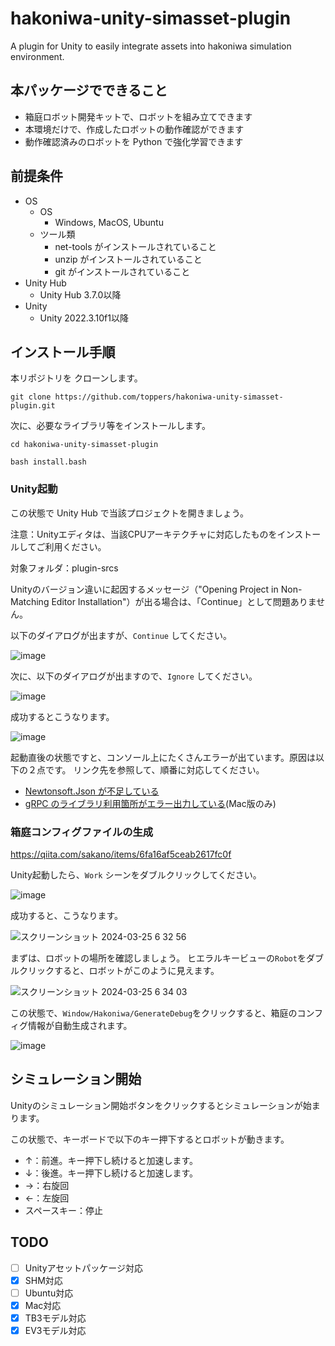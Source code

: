 # hakoniwa-unity-simasset-plugin
 A plugin for Unity to easily integrate assets into hakoniwa simulation environment.

## 本パッケージでできること

* 箱庭ロボット開発キットで、ロボットを組み立てできます
* 本環境だけで、作成したロボットの動作確認ができます
* 動作確認済みのロボットを Python で強化学習できます

## 前提条件

* OS
  * OS
    * Windows, MacOS, Ubuntu
  * ツール類
    * net-tools がインストールされていること
    * unzip がインストールされていること
    * git がインストールされていること
* Unity Hub
  * Unity Hub 3.7.0以降
* Unity
  * Unity 2022.3.10f1以降

## インストール手順

本リポジトリを クローンします。

```
git clone https://github.com/toppers/hakoniwa-unity-simasset-plugin.git
```

次に、必要なライブラリ等をインストールします。

```
cd hakoniwa-unity-simasset-plugin
```

```
bash install.bash
```

### Unity起動

この状態で Unity Hub で当該プロジェクトを開きましょう。

注意：Unityエディタは、当該CPUアーキテクチャに対応したものをインストールしてご利用ください。

対象フォルダ：plugin-srcs

Unityのバージョン違いに起因するメッセージ（"Opening Project in Non-Matching Editor Installation"）が出る場合は、「Continue」として問題ありません。

以下のダイアログが出ますが、`Continue` してください。

![image](https://github.com/toppers/hakoniwa-unity-drone-model/assets/164193/e1fbc477-4edc-4e39-ab15-ccd6f0707f33)


次に、以下のダイアログが出ますので、`Ignore` してください。

![image](https://github.com/toppers/hakoniwa-unity-drone-model/assets/164193/7c03ae41-f988-44cb-9ac1-2263507d254d)


成功するとこうなります。

![image](https://github.com/toppers/hakoniwa-unity-drone-model/assets/164193/50398cfa-f6fc-4eef-9679-5442bbd9de76)

起動直後の状態ですと、コンソール上にたくさんエラーが出ています。原因は以下の２点です。
リンク先を参照して、順番に対応してください。

* [Newtonsoft.Json が不足している](https://github.com/toppers/hakoniwa-document/tree/main/troubleshooting/unity#unity%E8%B5%B7%E5%8B%95%E6%99%82%E3%81%ABnewtonsoftjson%E3%81%8C%E3%81%AA%E3%81%84%E3%81%A8%E3%81%84%E3%81%86%E3%82%A8%E3%83%A9%E3%83%BC%E3%81%8C%E5%87%BA%E3%82%8B)
* [gRPC のライブラリ利用箇所がエラー出力している](https://github.com/toppers/hakoniwa-document/blob/main/troubleshooting/unity/README.md#grpc-%E3%81%AE%E3%83%A9%E3%82%A4%E3%83%96%E3%83%A9%E3%83%AA%E5%88%A9%E7%94%A8%E7%AE%87%E6%89%80%E3%81%8C%E3%82%A8%E3%83%A9%E3%83%BC%E5%87%BA%E5%8A%9B%E3%81%97%E3%81%A6%E3%81%84%E3%82%8B)(Mac版のみ)

### 箱庭コンフィグファイルの生成

https://qiita.com/sakano/items/6fa16af5ceab2617fc0f

Unity起動したら、`Work` シーンをダブルクリックしてください。

![image](https://user-images.githubusercontent.com/164193/236663723-e50cfc04-a6fb-4794-86c2-95adf65f7161.png)

成功すると、こうなります。

![スクリーンショット 2024-03-25 6 32 56](https://github.com/toppers/hakoniwa-unity-simasset-plugin/assets/164193/33d48ff1-2ef0-4fb9-bb13-305be01bc825)


まずは、ロボットの場所を確認しましょう。
ヒエラルキービューの`Robot`をダブルクリックすると、ロボットがこのように見えます。

![スクリーンショット 2024-03-25 6 34 03](https://github.com/toppers/hakoniwa-unity-simasset-plugin/assets/164193/1aacf013-7939-4879-9032-d593004cd497)

この状態で、`Window/Hakoniwa/GenerateDebug`をクリックすると、箱庭のコンフィグ情報が自動生成されます。

![image](https://user-images.githubusercontent.com/164193/236663809-ffd548ee-aa20-4324-a704-f2a1df7c5634.png)

## シミュレーション開始

Unityのシミュレーション開始ボタンをクリックするとシミュレーションが始まります。

この状態で、キーボードで以下のキー押下するとロボットが動きます。

* ↑：前進。キー押下し続けると加速します。
* ↓：後進。キー押下し続けると加速します。
* →：右旋回
* ←：左旋回
* スペースキー：停止

## TODO

- [ ] Unityアセットパッケージ対応
- [X] SHM対応
- [ ] Ubuntu対応
- [X] Mac対応
- [X] TB3モデル対応
- [X] EV3モデル対応
